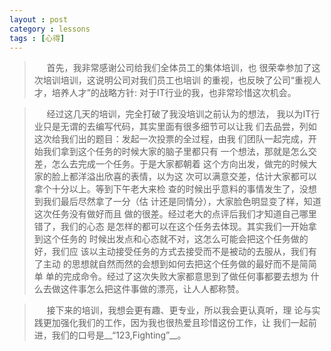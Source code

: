 ```yaml
---
layout : post
category : lessons
tags : [心得]
---
```


>&nbsp;&nbsp;&nbsp;&nbsp;&nbsp;首先，我非常感谢公司给我们全体员工的集体培训，也
>很荣幸参加了这次培训培训，这说明公司对我们员工也培训
>的重视，也反映了公司“重视人才，培养人才”的战略方针:
>对于IT行业的我，也非常珍惜这次机会。   

>&nbsp;&nbsp;&nbsp;&nbsp;&nbsp;经过这几天的培训，完全打破了我没培训之前认为的想法，
>我以为IT行业只是无谓的去编写代码，其实里面有很多细节可以让我
>们去品尝，列如这次给我们出的题目：发起一次投票的全过程，由我
>们团队一起完成，开始我们拿到这个任务的时候大家的脑子里都只有
>一个想法，那就是怎么交差，怎么去完成一个任务。于是大家都朝着
>这个方向出发，做完的时候大家的脸上都洋溢出欣喜的表情，以为这
>次可以满意交差，估计大家都可以拿个十分以上。等到下午老大来检
>查的时候出乎意料的事情发生了，没想到我们最后尽然拿了一分（估
>计还是同情分），大家脸色明显变了样，知道这次任务没有做好而且
>做的很差。经过老大的点评后我们才知道自己哪里错了，我们的心态
>是怎样的都可以在这个任务去体现。其实我们一开始拿到这个任务的
>时候出发点和心态就不对，这怎么可能会把这个任务做的好，我们应
>该以主动接受任务的方式去接受而不是被动的去服从，我们有了主动
>的思想就自然而然的会想到如何去把这个任务做的最好而不是简简单
>单的完成命令。经过了这次失败大家都意思到了做任何事都要去想为
>什么去做这件事怎么把这件事做的漂亮，让人人都称赞。    

>&nbsp;&nbsp;&nbsp;&nbsp;&nbsp;接下来的培训，我想会更有趣、更专业，所以我会更认真听，理
>论与实践更加强化我们的工作，因为我也很热爱且珍惜这份工作，让
>我们一起前进，我们的口号是__“123,Fighting”__。   